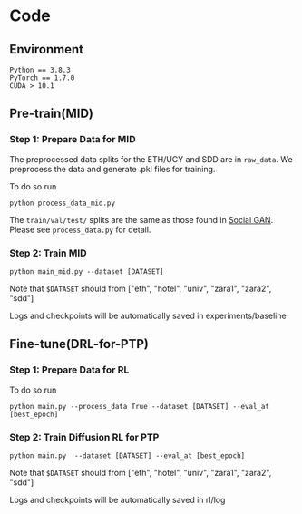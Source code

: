 # Code

## Environment
    Python == 3.8.3
    PyTorch == 1.7.0
    CUDA > 10.1

## Pre-train(MID)

### Step 1: Prepare Data for MID
The preprocessed data splits for the ETH/UCY and SDD are in ```raw_data```. We preprocess the data and generate .pkl files for training.

To do so run

```
python process_data_mid.py
```

The `train/val/test/` splits are the same as those found in [Social GAN]( https://github.com/agrimgupta92/sgan). Please see ```process_data.py``` for detail.

### Step 2: Train MID
 
 ```
 python main_mid.py --dataset [DATASET]
 ``` 
 
 Note that ```$DATASET``` should from ["eth", "hotel", "univ", "zara1", "zara2", "sdd"]
 
Logs and checkpoints will be automatically saved in experiments/baseline

## Fine-tune(DRL-for-PTP)

### Step 1: Prepare Data for RL
To do so run

```
python main.py --process_data True --dataset [DATASET] --eval_at [best_epoch]
```


### Step 2: Train Diffusion RL for PTP
 
 ```
 python main.py  --dataset [DATASET] --eval_at [best_epoch]
 ``` 
 
 Note that ```$DATASET``` should from ["eth", "hotel", "univ", "zara1", "zara2", "sdd"]
 
Logs and checkpoints will be automatically saved in rl/log
